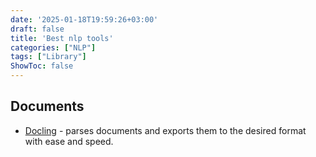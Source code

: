 ```yaml
---
date: '2025-01-18T19:59:26+03:00'
draft: false
title: 'Best nlp tools'
categories: ["NLP"]
tags: ["Library"]
ShowToc: false
---
```


## Documents 
- [Docling](https://github.com/DS4SD/docling) -  parses documents and exports them to the desired format with ease and speed.

